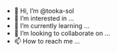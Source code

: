 - 👋 Hi, I’m @tooka-sol
- 👀 I’m interested in ...
- 🌱 I’m currently learning ...
- 💞️ I’m looking to collaborate on ...
- 📫 How to reach me ...
